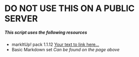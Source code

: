 DO NOT USE THIS ON A PUBLIC SERVER
==================

##### This script uses the following resources
- markItUp! pack 1.1.12  [Your text to link here...](http://markitup.jaysalvat.com/downloads/ "MarkItUp")
- Basic Markdown set _Can be found on the page above_
